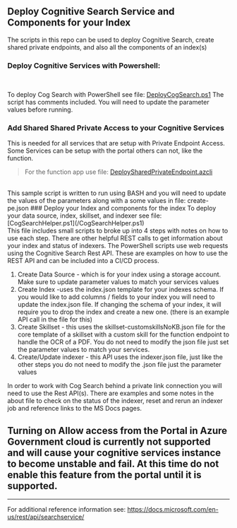 ## Deploy Cognitive Search Service and Components for your Index
The scripts in this repo can be used to deploy Cognitive Search, create shared private endpoints, and also all the components of an index(s)

### Deploy Cognitive Services with Powershell:
</br>

To deploy Cog Search with PowerShell see file: [DeployCogSearch.ps1](/CogSearch/DeployCogSearch.ps1)
The script has comments included.  You will need to update the parameter values before running. 

### Add Shared Shared Private Access to your Cognitive Services
This is needed for all services that are setup with Private Endpoint Access.  Some Services can be setup with the portal others can not, like the function.

>For the function app use file: [DeploySharedPrivateEndpoint.azcli](/CogSearch/DeploySharedPrivateEndpoint.azcli)
<br/>
This sample script is written to run using BASH and you will need to update the values of the parameters along with a some values in file: create-pe.json
### Deploy your Index and components for the index
To deploy your data source, index, skillset, and indexer see file: [CogSearchHelper.ps1](/CogSearchHelper.ps1)
</br>
This file includes small scripts to broke up into 4 steps with notes on how to use each step. There are other helpful REST calls to get information about your index and status of indexers.  The PowerShell scripts use web requests using the Cognitive Search Rest API.  These are examples on how to use the REST API and can be included into a CI/CD process.

1.  Create Data Source - which is for your index using a storage account.  Make sure to update parameter values to match your services values
2.  Create Index -uses the index.json template for your indexes schema.  If you would like to add columns / fields to your index you will need to update the index.json file.  If changing the schema of your index, it will require you to drop the index and create a new one.  (there is an example API call in the file for this)
3.  Create Skillset - this uses the skillset-customskillsNoKB.json file for the core template of a skillset with a custom skill for the function endpoint to handle the OCR of a PDF. You do not need to modify the json file just set the parameter values to match your services. 
4.  Create/Update indexer - this API uses the indexer.json file, just like the other steps you do not need to modify the .json file just the parameter values

In order to work with Cog Search behind a private link connection you will need to use the Rest API(s).  There are examples and some notes in the about file to check on the status of the indexer, reset and rerun an indexer job and reference links to the MS Docs pages. 

## Turning on **Allow access from the Portal** in Azure Government cloud is currently not supported and will cause your cognitive services instance to become unstable and fail. At this time do not enable this feature from the portal until it is supported.

---

For additional reference information see: https://docs.microsoft.com/en-us/rest/api/searchservice/